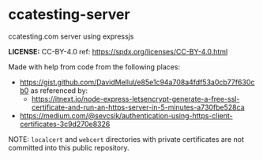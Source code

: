 # ccatesting-server

ccatesting.com server using expressjs

**LICENSE:** CC-BY-4.0 ref: https://spdx.org/licenses/CC-BY-4.0.html

Made with help from code from the following places:

* https://gist.github.com/DavidMellul/e85e1c94a708a4fdf53a0cb77f630cb0
  as referenced by:
  - https://itnext.io/node-express-letsencrypt-generate-a-free-ssl-certificate-and-run-an-https-server-in-5-minutes-a730fbe528ca
* https://medium.com/@sevcsik/authentication-using-https-client-certificates-3c9d270e8326

NOTE: `localcert` and `webcert` directories with private certificates are not committed into this public repository.

